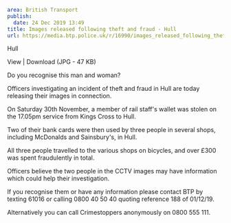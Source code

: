 ```yaml
area: British Transport
publish:
  date: 24 Dec 2019 13:49
title: Images released following theft and fraud - Hull
url: https://media.btp.police.uk/r/16990/images_released_following_theft_and_fraud_-_hull_
```

Hull

View | Download (JPG - 47 KB)

Do you recognise this man and woman?

Officers investigating an incident of theft and fraud in Hull are today releasing their images in connection.

On Saturday 30th November, a member of rail staff's wallet was stolen on the 17.05pm service from Kings Cross to Hull.

Two of their bank cards were then used by three people in several shops, including McDonalds and Sainsbury's, in Hull.

All three people travelled to the various shops on bicycles, and over £300 was spent fraudulently in total.

Officers believe the two people in the CCTV images may have information which could help their investigation.

 If you recognise them or have any information please contact BTP by texting 61016 or calling 0800 40 50 40 quoting reference 188 of 01/12/19.

Alternatively you can call Crimestoppers anonymously on 0800 555 111.

